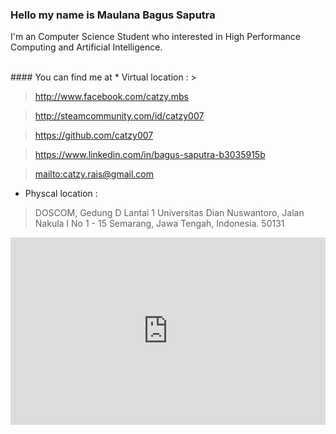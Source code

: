 ### Hello my name is Maulana Bagus Saputra
I'm an Computer Science Student who interested in 
High Performance Computing and Artificial Intelligence.

<br>
#### You can find me at
* Virtual location :
> <https://twitter.com/catzymbs>

> <http://www.facebook.com/catzy.mbs>

> <http://steamcommunity.com/id/catzy007>

> <https://github.com/catzy007>

> <https://www.linkedin.com/in/bagus-saputra-b3035915b>

> <mailto:catzy.rais@gmail.com>

* Physcal location :
> DOSCOM, Gedung D Lantai 1 Universitas Dian Nuswantoro, Jalan Nakula I No 1 - 15 Semarang, Jawa Tengah, Indonesia. 50131

<iframe src="https://www.google.com/maps/embed?pb=!1m18!1m12!1m3!1d3960.223779191707!2d110.4070689142553!3d-6.982897870320365!2m3!1f0!2f0!3f0!3m2!1i1024!2i768!4f13.1!3m3!1m2!1s0x2e708b4ec527b8bb%3A0xb7656f6d2c75fa4f!2sGedung+D+Universitas+Dian+Nuswantoro!5e0!3m2!1sen!2sid!4v1558561782029!5m2!1sen!2sid" width="100%" height="300" frameborder="0" style="border:0" allowfullscreen></iframe>


